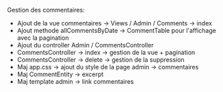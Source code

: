 Gestion des commentaires:

- Ajout de la vue commentaires -> Views / Admin / Comments -> index
- Ajout methode allCommentsByDate -> CommentTable pour l'affichage avec la pagination
- Ajout du controller Admin / CommentsController
- CommentsController -> index -> gestion de la vue + pagination
- CommentsController -> delete -> gestion de la suppression
- Maj app.css -> ajout du style de la page admin -> commentaires
- Maj CommentEntity -> excerpt
- Maj template admin -> link commentaires
